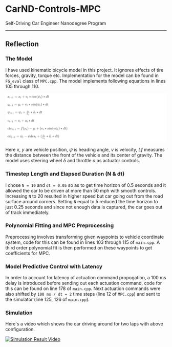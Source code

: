 # CarND-Controls-MPC
Self-Driving Car Engineer Nanodegree Program

---

## Reflection

### The Model
I have used kinematic bicycle model in this project. It ignores effects of tire forces, gravity, torque etc. Implementation for the model can be found in `FG_eval` class of `MPC.cpp`. The model implements following equations in lines 105 through 110.

![Model equatiosn](data/model-equations.png)

Here *x*, *y* are vehicle position, *ψ* is heading angle, *v* is velocity, *Lf* measures the distance between the front of the vehicle and its center of gravity. The model uses steering wheel *δ* and throttle *a* as actuator controls.

### Timestep Length and Elapsed Duration (N & dt)
I chose `N = 10` and `dt = 0.05` so as to get time horizon of 0.5 seconds and it allowed the car to be driven at more than 50 mph with smooth controls. Increasing `N` to 20 resulted in higher speed but car going out from the road surface around corners. Setting `N` equal to 5 reduced the time horizon to just 0.25 seconds and since not enough data is captured, the car goes out of track immediately.

### Polynomial Fitting and MPC Preprocessing
Preprocessing involves transforming given waypoints to vehicle coordinate system, code for this can be found in lines 103 through 115 of `main.cpp`. A third order polynomial fit is then performed on these waypoints to get coefficients for MPC.

### Model Predictive Control with Latency
In order to account for latency of actuation command propogation, a 100 ms delay is introduced before sending out each actuation command, code for this can be found on line 178 of `main.cpp`. Next actuation commands were also shifted by `100 ms / dt = 2` time steps (line 12 of `MPC.cpp`) and sent to the simulator (line 125, 126 of `main.cpp`).

### Simulation
Here's a video which shows the car driving around for two laps with above configuration.

[![Simulation Result Video](https://img.youtube.com/vi/iuisRdRSrwk/0.jpg)](https://www.youtube.com/watch?v=iuisRdRSrwk)
